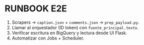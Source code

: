 # RUNBOOK E2E
1) Scrapers → `caption.json` + `comments.json` → `prep_payload.py`.
2) Llamar al orquestador (ID token) con `fuente_principal.texto`.
3) Verificar escritura en BigQuery y lectura desde UI Flask.
4) Automatizar con Jobs + Scheduler.
